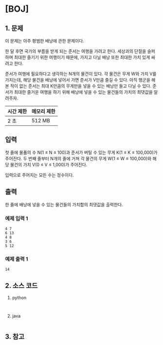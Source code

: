 # [BOJ]

## 1. 문제

이 문제는 아주 평범한 배낭에 관한 문제이다.

한 달 후면 국가의 부름을 받게 되는 준서는 여행을 가려고 한다. 세상과의 단절을 슬퍼하며 최대한 즐기기 위한 여행이기 때문에, 가지고 다닐 배낭 또한 최대한 가치 있게 싸려고 한다.

준서가 여행에 필요하다고 생각하는 N개의 물건이 있다. 각 물건은 무게 W와 가치 V를 가지는데, 해당 물건을 배낭에 넣어서 가면 준서가 V만큼 즐길 수 있다. 아직 행군을 해본 적이 없는 준서는 최대 K만큼의 무게만을 넣을 수 있는 배낭만 들고 다닐 수 있다. 준서가 최대한 즐거운 여행을 하기 위해 배낭에 넣을 수 있는 물건들의 가치의 최댓값을 알려주자.


| 시간 제한 | 메모리 제한 |
|:------|:-------| 
| 2 초   | 512 MB |


## 입력

첫 줄에 물품의 수 N(1 ≤ N ≤ 100)과 준서가 버틸 수 있는 무게 K(1 ≤ K ≤ 100,000)가 주어진다. 두 번째 줄부터 N개의 줄에 거쳐 각 물건의 무게 W(1 ≤ W ≤ 100,000)와 해당 물건의 가치 V(0 ≤ V ≤ 1,000)가 주어진다.

입력으로 주어지는 모든 수는 정수이다.

## 출력

한 줄에 배낭에 넣을 수 있는 물건들의 가치합의 최댓값을 출력한다.

### 예제 입력 1

```
4 7
6 13
4 8
3 6
5 12
```

### 예제 출력 1

```
14
```




## 2. 소스 코드

1. python

```python
 
```

2. java

```java

```


## 3. 참고

```

```




